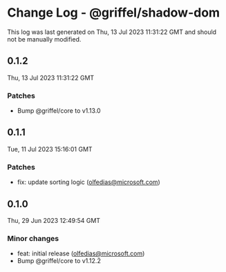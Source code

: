 # Change Log - @griffel/shadow-dom

This log was last generated on Thu, 13 Jul 2023 11:31:22 GMT and should not be manually modified.

<!-- Start content -->

## 0.1.2

Thu, 13 Jul 2023 11:31:22 GMT

### Patches

- Bump @griffel/core to v1.13.0

## 0.1.1

Tue, 11 Jul 2023 15:16:01 GMT

### Patches

- fix: update sorting logic (olfedias@microsoft.com)

## 0.1.0

Thu, 29 Jun 2023 12:49:54 GMT

### Minor changes

- feat: initial release (olfedias@microsoft.com)
- Bump @griffel/core to v1.12.2
